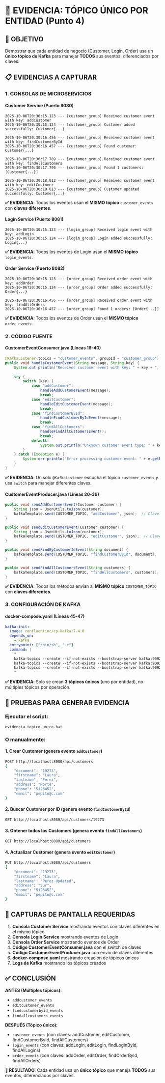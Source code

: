 # 📸 EVIDENCIA: TÓPICO ÚNICO POR ENTIDAD (Punto 4)

## 🎯 **OBJETIVO**
Demostrar que cada entidad de negocio (Customer, Login, Order) usa un **único tópico de Kafka** para manejar **TODOS** sus eventos, diferenciados por claves.

## 📋 **EVIDENCIAS A CAPTURAR**

### **1. CONSOLAS DE MICROSERVICIOS**

#### **Customer Service (Puerto 8080)**
```
2025-10-06T20:30:15.123 --- [customer_group] Received customer event with key: addCustomer
2025-10-06T20:30:15.124 --- [customer_group] Customer added successfully: Customer{...}

2025-10-06T20:30:16.456 --- [customer_group] Received customer event with key: findCustomerById
2025-10-06T20:30:16.457 --- [customer_group] Found customer: Customer{...}

2025-10-06T20:30:17.789 --- [customer_group] Received customer event with key: findAllCustomers
2025-10-06T20:30:17.790 --- [customer_group] Found 1 customers: [Customer{...}]

2025-10-06T20:30:18.012 --- [customer_group] Received customer event with key: editCustomer
2025-10-06T20:30:18.013 --- [customer_group] Customer updated successfully: Customer{...}
```

**✅ EVIDENCIA**: Todos los eventos usan el **MISMO tópico** `customer_events` con **claves diferentes**.

#### **Login Service (Puerto 8081)**
```
2025-10-06T20:30:15.123 --- [login_group] Received login event with key: addLogin
2025-10-06T20:30:15.124 --- [login_group] Login added successfully: Login{...}
```

**✅ EVIDENCIA**: Todos los eventos de Login usan el **MISMO tópico** `login_events`.

#### **Order Service (Puerto 8082)**
```
2025-10-06T20:30:15.123 --- [order_group] Received order event with key: addOrder
2025-10-06T20:30:15.124 --- [order_group] Order added successfully: Order{...}

2025-10-06T20:30:16.456 --- [order_group] Received order event with key: findAllOrders
2025-10-06T20:30:16.457 --- [order_group] Found 1 orders: [Order{...}]
```

**✅ EVIDENCIA**: Todos los eventos de Order usan el **MISMO tópico** `order_events`.

### **2. CÓDIGO FUENTE**

#### **CustomerEventConsumer.java (Líneas 16-40)**
```java
@KafkaListener(topics = "customer_events", groupId = "customer_group")
public void handleCustomerEvent(String message, String key) {
    System.out.println("Received customer event with key: " + key + ", message: " + message);
    
    try {
        switch (key) {
            case "addCustomer":
                handleAddCustomerEvent(message);
                break;
            case "editCustomer":
                handleEditCustomerEvent(message);
                break;
            case "findCustomerById":
                handleFindCustomerByIdEvent(message);
                break;
            case "findAllCustomers":
                handleFindAllCustomersEvent();
                break;
            default:
                System.out.println("Unknown customer event type: " + key);
        }
    } catch (Exception e) {
        System.err.println("Error processing customer event: " + e.getMessage());
    }
}
```

**✅ EVIDENCIA**: Un solo `@KafkaListener` escucha el tópico `customer_events` y usa `switch` para manejar diferentes claves.

#### **CustomerEventProducer.java (Líneas 20-39)**
```java
public void sendAddCustomerEvent(Customer customer) {
    String json = JsonUtils.toJson(customer);
    kafkaTemplate.send(CUSTOMER_TOPIC, "addCustomer", json);  // Clave: addCustomer
}

public void sendEditCustomerEvent(Customer customer) {
    String json = JsonUtils.toJson(customer);
    kafkaTemplate.send(CUSTOMER_TOPIC, "editCustomer", json);  // Clave: editCustomer
}

public void sendFindByCustomerIdEvent(String document) {
    kafkaTemplate.send(CUSTOMER_TOPIC, "findCustomerById", document);  // Clave: findCustomerById
}

public void sendFindAllCustomersEvent(String customers) {
    kafkaTemplate.send(CUSTOMER_TOPIC, "findAllCustomers", customers);  // Clave: findAllCustomers
}
```

**✅ EVIDENCIA**: Todos los métodos envían al **MISMO tópico** `CUSTOMER_TOPIC` con **claves diferentes**.

### **3. CONFIGURACIÓN DE KAFKA**

#### **docker-compose.yaml (Líneas 45-47)**
```yaml
kafka-init:
  image: confluentinc/cp-kafka:7.4.0
  depends_on:
    - kafka
  entrypoint: ["/bin/sh", "-c"]
  command: |
    "
    kafka-topics --create --if-not-exists --bootstrap-server kafka:9092 --partitions 1 --replication-factor 1 --topic customer_events &&
    kafka-topics --create --if-not-exists --bootstrap-server kafka:9092 --partitions 1 --replication-factor 1 --topic login_events &&
    kafka-topics --create --if-not-exists --bootstrap-server kafka:9092 --partitions 1 --replication-factor 1 --topic order_events
    "
```

**✅ EVIDENCIA**: Solo se crean **3 tópicos únicos** (uno por entidad), no múltiples tópicos por operación.

## 🧪 **PRUEBAS PARA GENERAR EVIDENCIA**

### **Ejecutar el script:**
```bash
evidencia-topico-unico.bat
```

### **O manualmente:**

#### **1. Crear Customer (genera evento `addCustomer`)**
```bash
POST http://localhost:8080/api/customers
{
    "document": "19273",
    "firstname": "Laura", 
    "lastname": "Perez",
    "address": "Norte",
    "phone": "5123452",
    "email": "pepito@c.com"
}
```

#### **2. Buscar Customer por ID (genera evento `findCustomerById`)**
```bash
GET http://localhost:8080/api/customers/19273
```

#### **3. Obtener todos los Customers (genera evento `findAllCustomers`)**
```bash
GET http://localhost:8080/api/customers
```

#### **4. Actualizar Customer (genera evento `editCustomer`)**
```bash
PUT http://localhost:8080/api/customers
{
    "document": "19273",
    "firstname": "Laura", 
    "lastname": "Perez Updated",
    "address": "Sur",
    "phone": "5123452",
    "email": "pepito@c.com"
}
```

## 📸 **CAPTURAS DE PANTALLA REQUERIDAS**

1. **Consola Customer Service** mostrando eventos con claves diferentes en el mismo tópico
2. **Consola Login Service** mostrando eventos de Login
3. **Consola Order Service** mostrando eventos de Order
4. **Código CustomerEventConsumer.java** con el switch de claves
5. **Código CustomerEventProducer.java** con envío de claves diferentes
6. **docker-compose.yaml** mostrando creación de tópicos únicos
7. **Logs de Kafka** mostrando los tópicos creados

## ✅ **CONCLUSIÓN**

**ANTES (Múltiples tópicos):**
- `addcustomer_events`
- `editcustomer_events`
- `findcustomerbyid_events`
- `findallcustomers_events`

**DESPUÉS (Tópico único):**
- `customer_events` (con claves: addCustomer, editCustomer, findCustomerById, findAllCustomers)
- `login_events` (con claves: addLogin, editLogin, findLoginById, findAllLogins)
- `order_events` (con claves: addOrder, editOrder, findOrderById, findAllOrders)

**🎯 RESULTADO**: Cada entidad usa un **único tópico** que maneja **TODOS** sus eventos, diferenciados por claves.
